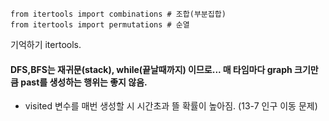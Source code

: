 ~~~
from itertools import combinations # 조합(부분집합)
from itertools import permutations # 순열
~~~

기억하기 itertools.  

#### DFS,BFS는 재귀문(stack), while(끝날때까지) 이므로... 매 타임마다 graph 크기만큼 past를 생성하는 행위는 좋지 않음.  
- visited 변수를 매번 생성할 시 시간초과 뜰 확률이 높아짐. (13-7 인구 이동 문제)
